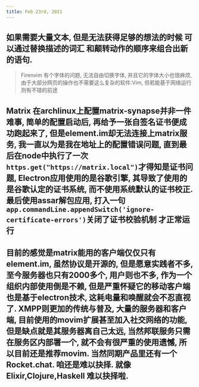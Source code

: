 ```yaml
---
title: Feb 23rd, 2021
---
```


## 如果需要大量文本, 但是无法获得足够的想法的时候 可以通过替换描述的词汇 和颠转动作的顺序来组合出新的语句.
> Firenvim 有个字体的问题, 无法自由切换字体, 并且它的字体大小也很麻烦, 由于大部分网页的操作也不需要这么复杂的软件:Vim, 但若能基于网络运行则有不错的前途
## Matrix 在archlinux上配置matrix-synapse并非一件难事, 简单的配置启动后, 再给予一张自签名证书便成功跑起来了, 但是element.im却无法连接上matrix服务, 我一直以为是我在地址上的配置错误问题, 直到最后在node中执行了一次`https.get("https://matrix.local")`才得知是证书问题, Electron应用使用的是谷歌引擎, 其导致了使用的是谷歌认定的证书系统, 而不使用系统默认的证书校正. 最后使用assar解包应用, 打入一句`app.commandLine.appendSwitch('ignore-certificate-errors')`关闭了证书校验机制 才正常运行
## 目前的感觉是matrix能用的客户端仅仅只有element.im, 虽然协议是开源的, 但是愿意实践者不多, 至今服务器也只有2000多个, 用户则也不多, 作为一个组织内部使用倒是不赖, 但是严重怀疑它的移动客户端也是基于electron技术, 这耗电量和唤醒就会不忍直视了. XMPP则更加的传统与普及, 大量的服务器和客户端, 目前使用的movim扩展甚至加入社交网络的功能, 但是缺点就是其服务器离自己太远, 当然邦联服务只需在服务区内部署一个, 就不会有很严重的使用遗憾, 所以目前还是推荐movim. 当然同期产品里还有一个Rocket.chat. 咱还是难以抉择. 就像Elixir,Clojure,Haskell 难以抉择啦.
##
##

